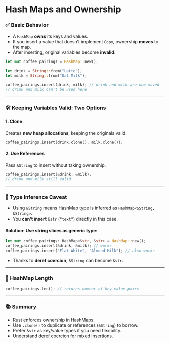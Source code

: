 # Hash Maps and Ownership


### ✅ Basic Behavior
- A `HashMap` **owns** its keys and values.
- If you insert a value that doesn’t implement `Copy`, ownership **moves** to the map.
- After inserting, original variables become **invalid**.

```rust
let mut coffee_pairings = HashMap::new();

let drink = String::from("Latte");
let milk = String::from("Oat Milk");

coffee_pairings.insert(drink, milk); // drink and milk are now moved
// drink and milk can't be used here
```

---

### 🛠️ Keeping Variables Valid: Two Options

#### 1. Clone
Creates **new heap allocations**, keeping the originals valid.

```rust
coffee_pairings.insert(drink.clone(), milk.clone());
```

#### 2. Use References
Pass `&String` to insert without taking ownership.

```rust
coffee_pairings.insert(&drink, &milk);
// drink and milk still valid
```

---

### 📌 Type Inference Caveat
- Using `&String` means HashMap type is inferred as `HashMap<&String, &String>`.
- You **can’t insert** `&str` (`"text"`) directly in this case.

#### Solution: Use string slices as generic type:
```rust
let mut coffee_pairings: HashMap<&str, &str> = HashMap::new();
coffee_pairings.insert(&drink, &milk); // works
coffee_pairings.insert("Flat White", "Almond Milk"); // also works
```

- Thanks to **deref coercion**, `&String` can become `&str`.

---

### 🧮 HashMap Length
```rust
coffee_pairings.len(); // returns number of key-value pairs
```

---

### 📚 Summary
- Rust enforces ownership in HashMaps.
- Use `.clone()` to duplicate or references (`&String`) to borrow.
- Prefer `&str` as key/value types if you need flexibility.
- Understand deref coercion for mixed insertions.

